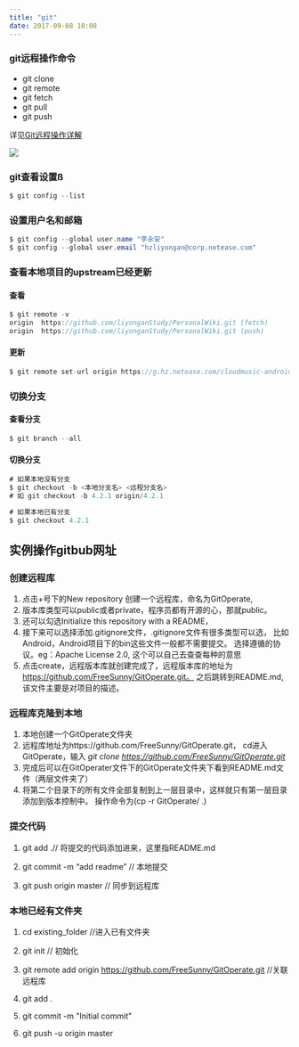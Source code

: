 ```yaml
---
title: "git"
date: 2017-09-08 10:08
---
```

### git远程操作命令
- git clone
- git remote
- git fetch
- git pull
- git push

详见[Git远程操作详解](http://www.ruanyifeng.com/blog/2014/06/git_remote.html)

![](http://image.beekka.com/blog/2014/bg2014061202.jpg)

### git查看设置ß
```java
$ git config --list
```
### 设置用户名和邮箱
```java
$ git config --global user.name "李永安"
$ git config --global user.email "hzliyongan@corp.netease.com"
```

### 查看本地项目的upstream已经更新
#### 查看
```java
$ git remote -v
origin	https://github.com/liyonganStudy/PersonalWiki.git (fetch)
origin	https://github.com/liyonganStudy/PersonalWiki.git (push)
```
#### 更新
```java
$ git remote set-url origin https://g.hz.netease.com/cloudmusic-android/Android
```

### 切换分支
#### 查看分支
```java
$ git branch --all
```
#### 切换分支
```java
# 如果本地没有分支
$ git checkout -b <本地分支名> <远程分支名>
# 如 git checkout -b 4.2.1 origin/4.2.1

# 如果本地已有分支
$ git checkout 4.2.1
```

## 实例操作gitbub网址
### 创建远程库
1. 点击+号下的New repository 创建一个远程库，命名为GitOperate,
1. 版本库类型可以public或者private，程序员都有开源的心，那就public。
1. 还可以勾选Initialize this repository with a README，
1. 接下来可以选择添加.gitignore文件，.gitignore文件有很多类型可以选，
    比如 Android，Android项目下的bin这些文件一般都不需要提交。 
    选择遵循的协议。eg：Apache License 2.0, 这个可以自己去查查每种的意思
1. 点击create，远程版本库就创建完成了，远程版本库的地址为
    https://github.com/FreeSunny/GitOperate.git。
    之后跳转到README.md,该文件主要是对项目的描述。

### 远程库克隆到本地
1. 本地创建一个GitOperate文件夹
1. 远程库地址为https://github.com/FreeSunny/GitOperate.git，
cd进入GitOperate，输入 *git clone https://github.com/FreeSunny/GitOperate.git*
1. 完成后可以在GitOperater文件下的GitOperate文件夹下看到README.md文件（两层文件夹了）
1. 将第二个目录下的所有文件全部复制到上一层目录中，这样就只有第一层目录添加到版本控制中。
    操作命令为(cp -r GitOperate/ .)

### 提交代码
1. git add .// 将提交的代码添加进来，这里指README.md

1. git commit -m “add readme” // 本地提交

1. git push origin master //  同步到远程库

### 本地已经有文件夹
1. cd existing_folder //进入已有文件夹

1.    git init // 初始化

1.    git remote add origin  https://github.com/FreeSunny/GitOperate.git //关联远程库

1.    git add .

1. git commit -m "Initial commit"

1. git push -u origin master